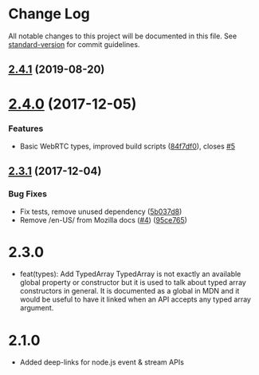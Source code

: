 # Change Log

All notable changes to this project will be documented in this file. See [standard-version](https://github.com/conventional-changelog/standard-version) for commit guidelines.

<a name="2.4.1"></a>
## [2.4.1](https://github.com/documentationjs/globals-docs/compare/v2.4.0...v2.4.1) (2019-08-20)



<a name="2.4.0"></a>
# [2.4.0](https://github.com/documentationjs/globals-docs/compare/v2.3.1...v2.4.0) (2017-12-05)


### Features

* Basic WebRTC types, improved build scripts ([84f7df0](https://github.com/documentationjs/globals-docs/commit/84f7df0)), closes [#5](https://github.com/documentationjs/globals-docs/issues/5)



<a name="2.3.1"></a>
## [2.3.1](https://github.com/documentationjs/globals-docs/compare/v2.3.0...v2.3.1) (2017-12-04)


### Bug Fixes

* Fix tests, remove unused dependency ([5b037d8](https://github.com/documentationjs/globals-docs/commit/5b037d8))
* Remove /en-US/ from Mozilla docs ([#4](https://github.com/documentationjs/globals-docs/issues/4)) ([95ce765](https://github.com/documentationjs/globals-docs/commit/95ce765))



# 2.3.0

* feat(types): Add TypedArray TypedArray is not exactly an available global property or constructor
    but it is used to talk about typed array constructors in general.
    It is documented as a global in MDN and it would be useful to have it
    linked when an API accepts any typed array argument.<Paste>

# 2.1.0

* Added deep-links for node.js event & stream APIs
